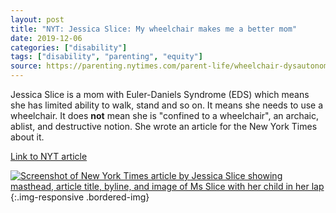 ```yaml
---
layout: post
title: "NYT: Jessica Slice: My wheelchair makes me a better mom"
date: 2019-12-06
categories: ["disability"]
tags: ["disability", "parenting", "equity"]
source: https://parenting.nytimes.com/parent-life/wheelchair-dysautonomia-ehlers-danlos-syndrome
---
```


Jessica Slice is a mom with Euler-Daniels Syndrome (EDS) which means she has limited ability to walk, stand and so on. It means she needs to use a wheelchair. It does **not** mean she is "confined to a wheelchair", an archaic, ablist, and destructive notion. She wrote an article for the New York Times about it.

[Link to NYT article]({{page.source}})

[![Screenshot of New York Times article by Jessica Slice showing masthead, article title, byline, and image of Ms Slice with her child in her lap]({{site.baseurl}}/images/nyt-jessica-slice-wchair-article.jpg "NYTimes article 'My Power Wheelchair Makes Me a Better Mom' by Jessica Slice")
]({{page.source}} "NYTimes article 'My Power Wheelchair Makes Me a Better Mom' by Jessica Slice"){:.img-responsive .bordered-img}


